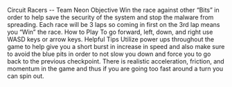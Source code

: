 Circuit Racers -- Team Neon
Objective
Win the race against other “Bits” in order to help save the security of the system and stop the malware from spreading. Each race will be 3 laps so coming in first on the 3rd lap means you “Win” the race. 
How to Play
To go forward, left, down, and right use WASD keys or arrow keys.
Helpful Tips
Utilize power ups throughout the game to help give you a short burst in increase in speed and also make sure to avoid the blue pits in order to not slow you down and force you to go back to the previous checkpoint. There is realistic acceleration, friction, and momentum in the game and thus if you are going too fast around a turn you can spin out.
